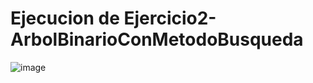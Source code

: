 # Ejecucion de Ejercicio2-ArbolBinarioConMetodoBusqueda

![image](https://github.com/AngelNava1029/ESTRUCTURAS-DE-DATOS-APLICADAS-/assets/122839982/ac07a86d-d7e3-4b34-b832-20a6d29d9122)


